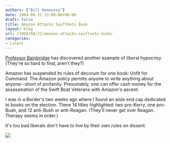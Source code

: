 ```yaml
---
authors: ["Bill Hennessy"]
date: 2004-08-31 13:00:00+00:00
draft: false
title: Amazon Attacks SwiftVets Book
layout: blog
url: /2004/08/31/amazon-attacks-swiftvets-book/
categories:
- Latest
---
```


[Professor Bainbridge](https://www.professorbainbridge.com/2004/08/amazon_annoyanc.html) has discovered another example of liberal hypocrisy. (They're so hard to find, aren't they?)




Amazon has suspended its rules of decorum for one book: Unfit for Command. The Amazon policy permits anyone to write anything about anyone--short of profanity. Presumably, one can offer cash money for the assassination of the Swift Boat Veterans with Amazon's ascent.




I was in a Border's two weeks ago where I found an aisle end cap dedicated to books on the election. There 14 titles highlighted: two pro-Kerry, one pro-Bush, and 12 anti-Bush or anti-Reagan. (They'll never get over Reagan. Therapy seems in order.)




It's too bad liberals don't have to live by their own rules on dissent.

![](https://blog.billhennessy.com/aggbug.aspx?PostID=597)

